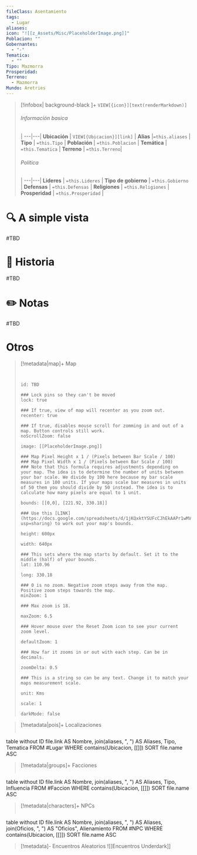 ```yaml
---
fileClass: Asentamiento
tags:
  - Lugar
aliases: 
icon: "![[z_Assets/Misc/PlaceholderImage.png]]"
Poblacion: ""
Gobernantes:
  - "-"
Tematica:
  - ""
Tipo: Mazmorra
Prosperidad: 
Terreno:
  - Mazmorra
Mundo: Aretries
---
```



> [!infobox| background-black ]+
`VIEW[{icon}][text(renderMarkdown)]`
> ###### Información basica
>  |
> ---|---|
>  **Ubicación** | `VIEW[{Ubicacion}][link]` |
> **Alias** |`=this.aliases` |
> **Tipo** | `=this.Tipo` |
> **Población** | `=this.Poblacion` |
> **Temática** | `=this.Tematica` |
> **Terreno** | `=this.Terreno`|
> ###### Política
>  |
> ---|---|
> **Lideres** | `=this.Lideres` |
> **Tipo de gobierno** | `=this.Gobierno` |
> **Defensas** | `=this.Defensas` |
> **Religiones** | `=this.Religiones` |
> **Prosperidad** | `=this.Prosperidad` |

# 🔍 A simple vista

#TBD

# 📜 Historia

#TBD

# ✏️ Notas

#TBD

# Otros
> [!metadata|map]+ Map
> ```leaflet
> 
> 
> id: TBD
> 
> ### Lock pins so they can't be moved
> lock: true
> 
> ### If true, view of map will recenter as you zoom out. 
> recenter: true
> 
> ### If true, disables mouse scroll for zomming in and out of a map. Button controls still work. 
> noScrollZoom: false
> 
> image: [[PlaceholderImage.png]]
> 
> ### Map Pixel Height x 1 / (Pixels between Bar Scale / 100)
> ### Map Pixel Width x 1 / (Pixels between Bar Scale / 100) 
> ### Note that this formula requires adjustments depending on your map. The idea is to determine the number of units between your bar scale. We divide by 100 here because my bar scale measures in 100 units. If your maps scale bar measures in units of 50 them you should divide by 50 instead. The idea is to calculate how many pixels are equal to 1 unit. 
> 
> bounds: [[0,0], [221.92, 330.18]]
>
> ### Use this [LINK](https://docs.google.com/spreadsheets/d/1jKQxktYSUFcCJhEkAAPr1wMVBTqUdpEfA5XveUXI17I/edit?usp=sharing) to work out your map's bounds.
>
> height: 600px
> 
> width: 640px
>
> ### This sets where the map starts by default. Set it to the middle (half) of your bounds. 
> lat: 110.96
>
> long: 330.18
>
> ### 0 is no zoom. Negative zoom steps away from the map. Positive zoom steps towards the map. 
> minZoom: 1
> 
> ### Max zoom is 18. 
> 
> maxZoom: 6.5
> 
> ### Hover mouse over the Reset Zoom icon to see your current zoom level. 
> 
> defaultZoom: 1
> 
> ### How far it zooms in or out with each step. Can be in decimals. 
>
> zoomDelta: 0.5
> 
> ### This is a string so can be any text. Change it to match your maps measurement scale. 
> 
> unit: Kms
>
> scale: 1
>
> darkMode: false
>
> ```

> [!metadata|pois]+ Localizaciones
> ```dataview
table without ID file.link AS Nombre, join(aliases, ", ") AS Aliases, Tipo, Tematica
FROM #Lugar
WHERE  contains(Ubicacion, [[]])
SORT file.name ASC

> [!metadata|groups]+ Facciones
> ```dataview
table without ID file.link AS Nombre, join(aliases, ", ") AS Aliases, Tipo, Influencia
FROM #Faccion
WHERE  contains(Ubicacion, [[]])
SORT file.name ASC

> [!metadata|characters]+ NPCs
> ```dataview
table without ID file.link AS Nombre, join(aliases, ", ") AS Aliases, join(Oficios, ", ") AS "Oficios", Alienamiento
FROM #NPC
WHERE  contains(Ubicacion, [[]])
SORT file.name ASC

> [!metadata]- Encuentros Aleatorios
> ![[Encuentros Underdark]]